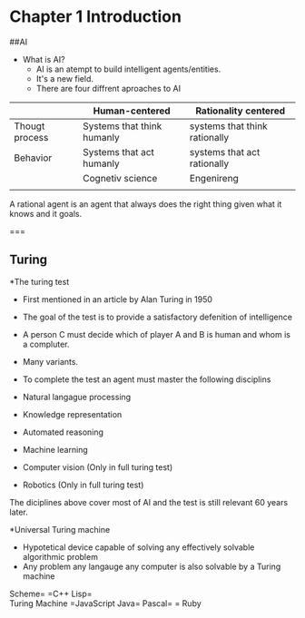 # Chapter 1 Introduction

##AI
* What is AI?
  * AI is an atempt to build intelligent agents/entities.
  * It's a new field.
  * There are four diffrent aproaches to AI
  
 || Human-centered | Rationality centered  |
 |---|---|---|
 |Thougt process|  Systems that think humanly | systems that think rationally  |
 |Behavior|  Systems that act humanly | systems that act rationally  |
 ||Cognetiv science|Engenireng|
 ||||

 A rational agent is an agent that always does the right thing given what it knows and it goals.
 
 ===

## Turing

*The turing test
 * First mentioned in an article by Alan Turing in 1950
 * The goal of the test is to provide a satisfactory defenition of intelligence
 * A person C must decide which of player A and B is human and whom is a compluter.
 * Many variants.

* To complete the test an agent must master the following disciplins
 * Natural langague processing
 * Knowledge representation
 * Automated reasoning
 * Machine learning
 * Computer vision (Only in full turing test)
 * Robotics        (Only in full turing test)
 
The diciplines above cover most of AI and the test is still relevant 60 years later.

*Universal Turing machine
 * Hypotetical device capable of solving any effectively solvable algorithmic problem
 * Any problem any langauge any computer is also solvable by a Turing machine
 
Scheme=                    =C++
Lisp=                     
        Turing Machine     =JavaScript
Java=
Pascal=                    = Ruby




